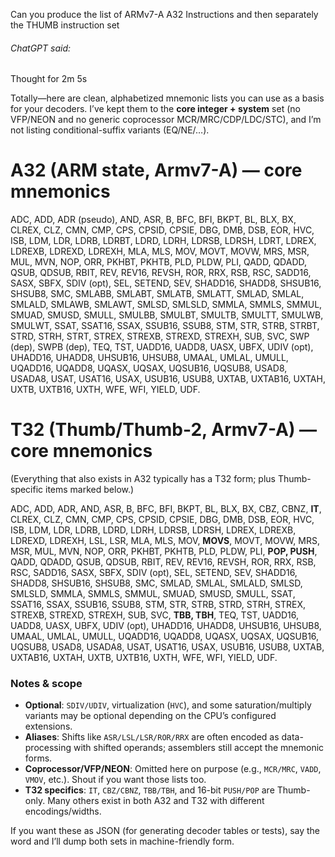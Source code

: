 Can you produce the list of ARMv7-A  A32 Instructions and then separately the THUMB instruction set

###### ChatGPT said:

Thought for 2m 5s

Totally—here are clean, alphabetized mnemonic lists you can use as a basis for your decoders. I’ve kept them to the **core integer + system** set (no VFP/NEON and no generic coprocessor MCR/MRC/CDP/LDC/STC), and I’m not listing conditional-suffix variants (EQ/NE/…).

# A32 (ARM state, Armv7-A) — core mnemonics

ADC, ADD, ADR (pseudo), AND, ASR, B, BFC, BFI, BKPT, BL, BLX, BX,
 CLREX, CLZ, CMN, CMP, CPS, CPSID, CPSIE, DBG, DMB, DSB,
 EOR, HVC, ISB,
 LDM, LDR, LDRB, LDRBT, LDRD, LDRH, LDRSB, LDRSH, LDRT,
 LDREX, LDREXB, LDREXD, LDREXH,
 MLA, MLS, MOV, MOVT, MOVW, MRS, MSR, MUL, MVN, NOP, ORR,
 PKHBT, PKHTB, PLD, PLDW, PLI,
 QADD, QDADD, QSUB, QDSUB,
 RBIT, REV, REV16, REVSH, ROR, RRX, RSB, RSC,
 SADD16, SASX, SBFX, SDIV (opt), SEL, SETEND, SEV,
 SHADD16, SHADD8, SHSUB16, SHSUB8,
 SMC, SMLABB, SMLABT, SMLATB, SMLATT, SMLAD, SMLAL, SMLALD, SMLAWB, SMLAWT,
 SMLSD, SMLSLD, SMMLA, SMMLS, SMMUL, SMUAD, SMUSD,
 SMULL, SMULBB, SMULBT, SMULTB, SMULTT, SMULWB, SMULWT,
 SSAT, SSAT16, SSAX, SSUB16, SSUB8,
 STM, STR, STRB, STRBT, STRD, STRH, STRT,
 STREX, STREXB, STREXD, STREXH,
 SUB, SVC, SWP (dep), SWPB (dep),
 TEQ, TST,
 UADD16, UADD8, UASX, UBFX, UDIV (opt),
 UHADD16, UHADD8, UHSUB16, UHSUB8,
 UMAAL, UMLAL, UMULL,
 UQADD16, UQADD8, UQASX, UQSAX, UQSUB16, UQSUB8,
 USAD8, USADA8, USAT, USAT16, USAX, USUB16, USUB8,
 UXTAB, UXTAB16, UXTAH, UXTB, UXTB16, UXTH,
 WFE, WFI, YIELD, UDF.

# T32 (Thumb/Thumb-2, Armv7-A) — core mnemonics

(Everything that also exists in A32 typically has a T32 form; plus Thumb-specific items marked below.)

ADC, ADD, ADR, AND, ASR, B, BFC, BFI, BKPT, BL, BLX, BX,
 CBZ, CBNZ, **IT**,
 CLREX, CLZ, CMN, CMP, CPS, CPSID, CPSIE, DBG, DMB, DSB,
 EOR, HVC, ISB,
 LDM, LDR, LDRB, LDRD, LDRH, LDRSB, LDRSH,
 LDREX, LDREXB, LDREXD, LDREXH,
 LSL, LSR,
 MLA, MLS, MOV, **MOVS**, MOVT, MOVW, MRS, MSR, MUL, MVN, NOP, ORR,
 PKHBT, PKHTB, PLD, PLDW, PLI, **POP, PUSH**,
 QADD, QDADD, QSUB, QDSUB,
 RBIT, REV, REV16, REVSH, ROR, RRX, RSB, RSC,
 SADD16, SASX, SBFX, SDIV (opt), SEL, SETEND, SEV,
 SHADD16, SHADD8, SHSUB16, SHSUB8,
 SMC, SMLAD, SMLAL, SMLALD, SMLSD, SMLSLD, SMMLA, SMMLS, SMMUL, SMUAD, SMUSD, SMULL,
 SSAT, SSAT16, SSAX, SSUB16, SSUB8,
 STM, STR, STRB, STRD, STRH,
 STREX, STREXB, STREXD, STREXH,
 SUB, SVC, **TBB, TBH**, TEQ, TST,
 UADD16, UADD8, UASX, UBFX, UDIV (opt),
 UHADD16, UHADD8, UHSUB16, UHSUB8,
 UMAAL, UMLAL, UMULL,
 UQADD16, UQADD8, UQASX, UQSAX, UQSUB16, UQSUB8,
 USAD8, USADA8, USAT, USAT16, USAX, USUB16, USUB8,
 UXTAB, UXTAB16, UXTAH, UXTB, UXTB16, UXTH,
 WFE, WFI, YIELD, UDF.

### Notes & scope

- **Optional**: `SDIV/UDIV`, virtualization (`HVC`), and some saturation/multiply variants may be optional depending on the CPU’s configured extensions.
- **Aliases**: Shifts like `ASR/LSL/LSR/ROR/RRX` are often encoded as data-processing with shifted operands; assemblers still accept the mnemonic forms.
- **Coprocessor/VFP/NEON**: Omitted here on purpose (e.g., `MCR/MRC`, `VADD`, `VMOV`, etc.). Shout if you want those lists too.
- **T32 specifics**: `IT`, `CBZ/CBNZ`, `TBB/TBH`, and 16-bit `PUSH/POP` are Thumb-only. Many others exist in both A32 and T32 with different encodings/widths.

If you want these as JSON (for generating decoder tables or tests), say the word and I’ll dump both sets in machine-friendly form.